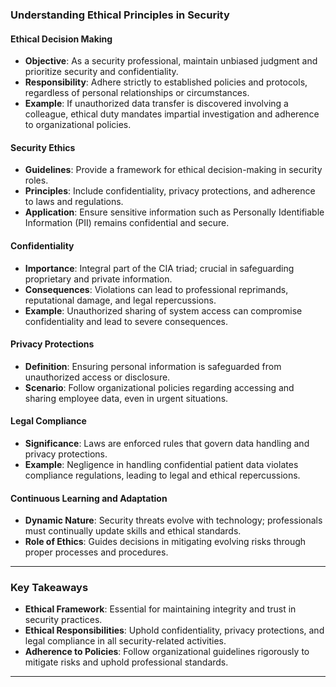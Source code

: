 ### Understanding Ethical Principles in Security

#### Ethical Decision Making
- **Objective**: As a security professional, maintain unbiased judgment and prioritize security and confidentiality.
- **Responsibility**: Adhere strictly to established policies and protocols, regardless of personal relationships or circumstances.
- **Example**: If unauthorized data transfer is discovered involving a colleague, ethical duty mandates impartial investigation and adherence to organizational policies.

#### Security Ethics
- **Guidelines**: Provide a framework for ethical decision-making in security roles.
- **Principles**: Include confidentiality, privacy protections, and adherence to laws and regulations.
- **Application**: Ensure sensitive information such as Personally Identifiable Information (PII) remains confidential and secure.

#### Confidentiality
- **Importance**: Integral part of the CIA triad; crucial in safeguarding proprietary and private information.
- **Consequences**: Violations can lead to professional reprimands, reputational damage, and legal repercussions.
- **Example**: Unauthorized sharing of system access can compromise confidentiality and lead to severe consequences.

#### Privacy Protections
- **Definition**: Ensuring personal information is safeguarded from unauthorized access or disclosure.
- **Scenario**: Follow organizational policies regarding accessing and sharing employee data, even in urgent situations.

#### Legal Compliance
- **Significance**: Laws are enforced rules that govern data handling and privacy protections.
- **Example**: Negligence in handling confidential patient data violates compliance regulations, leading to legal and ethical repercussions.

#### Continuous Learning and Adaptation
- **Dynamic Nature**: Security threats evolve with technology; professionals must continually update skills and ethical standards.
- **Role of Ethics**: Guides decisions in mitigating evolving risks through proper processes and procedures.

---

### Key Takeaways
- **Ethical Framework**: Essential for maintaining integrity and trust in security practices.
- **Ethical Responsibilities**: Uphold confidentiality, privacy protections, and legal compliance in all security-related activities.
- **Adherence to Policies**: Follow organizational guidelines rigorously to mitigate risks and uphold professional standards.

---  
